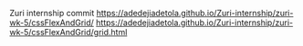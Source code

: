 Zuri internship commit
https://adedejiadetola.github.io/Zuri-internship/zuri-wk-5/cssFlexAndGrid/
https://adedejiadetola.github.io/Zuri-internship/zuri-wk-5/cssFlexAndGrid/grid.html
